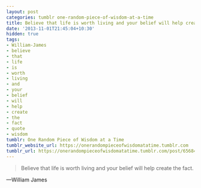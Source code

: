 ```yaml
---
layout: post
categories: tumblr one-random-piece-of-wisdom-at-a-time
title: Believe that life is worth living and your belief will help create the fact.
date: '2013-11-01T21:45:04+10:30'
hidden: true
tags:
- William-James
- believe
- that
- life
- is
- worth
- living
- and
- your
- belief
- will
- help
- create
- the
- fact
- quote
- wisdom
tumblr: One Random Piece of Wisdom at a Time
tumblr_website_url: https://onerandompieceofwisdomatatime.tumblr.com
tumblr_url: https://onerandompieceofwisdomatatime.tumblr.com/post/65684331247/believe-that-life-is-worth-living-and-your-belief
---
```

> Believe that life is worth living and your belief will help create the fact.

—William James
